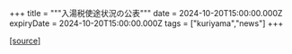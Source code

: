 +++
title = """入湯税使途状況の公表"""
date = 2024-10-20T15:00:00.000Z
expiryDate = 2024-10-20T15:00:00.000Z
tags = ["kuriyama","news"]
+++


[[source]](https://www.town.kuriyama.hokkaido.jp/soshiki/32/932.html)
